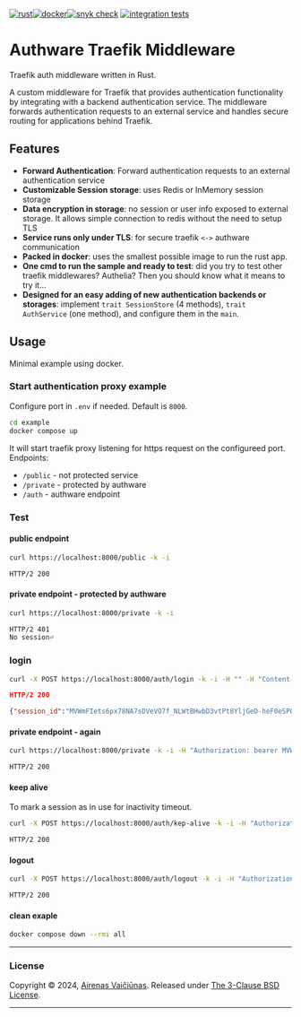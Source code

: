 [![rust](https://github.com/airenas/authware/actions/workflows/rust.yml/badge.svg)](https://github.com/airenas/authware/actions/workflows/rust.yml)[![docker](https://github.com/airenas/authware/actions/workflows/docker.yml/badge.svg)](https://github.com/airenas/authware/actions/workflows/docker.yml)[![snyk check](https://github.com/airenas/authware/actions/workflows/snyk.yml/badge.svg)](https://github.com/airenas/authware/actions/workflows/snyk.yml) [![integration tests](https://github.com/airenas/authware/actions/workflows/integration.yml/badge.svg)](https://github.com/airenas/authware/actions/workflows/integration.yml)

# Authware Traefik Middleware

Traefik auth middleware written in Rust.

A custom middleware for Traefik that provides authentication functionality by integrating with a backend authentication service. The middleware forwards authentication requests to an external service and handles secure routing for applications behind Traefik.


## Features

- **Forward Authentication**: Forward authentication requests to an external authentication service
- **Customizable Session storage**: uses Redis or InMemory session storage 
- **Data encryption in storage**: no session or user info exposed to external storage. It allows simple connection to redis without the need to setup TLS
- **Service runs only under TLS**: for secure traefik `<->` authware communication
- **Packed in docker**: uses the smallest possible image to run the rust app.
- **One cmd to run the sample and ready to test**: did you try to test other traefik middlewares? Authelia? Then you should know what it means to try it...
- **Designed for an easy adding of new authentication backends or storages**: implement `trait SessionStore` (4 methods), `trait AuthService` (one method), and configure them in the `main`.

## Usage

Minimal example using docker.

### Start authentication proxy example

Configure port in `.env` if needed. Default is `8000`. 

```bash
cd example
docker compose up
```
It will start traefik proxy listening for https request on the configureed port. Endpoints:
- `/public` - not protected service
- `/private` - protected by authware
- `/auth` - authware endpoint


### Test

#### public endpoint
```bash
curl https://localhost:8000/public -k -i
```
```bash
HTTP/2 200 
```
#### private endpoint - protected by authware
```bash
curl https://localhost:8000/private -k -i
```
```bash
HTTP/2 401 
No session⏎  
```

### login
```bash
curl -X POST https://localhost:8000/auth/login -k -i -H "" -H "Content-Type: application/json" -d '{"user": "admin", "pass": "olia1234"}'
```
```json
HTTP/2 200 

{"session_id":"MVWmFIets6px78NA7sDVeVO7f_NLWtBHwbD3vtPt8YljGeD-heF0eSPO7NOyuTKPOt8PZa1n73hsaDWJOhKvi_qSatIxeSmBQxNgWVWjQiPiw8d0WoW9rlRF_qtn_3FWUvdnrYKYF0U-wHMDBZZqbHsLxre4KGXvjx-mAHNQUWg=","user":{"name":"admin","department":"IT","roles":["USER"]}}
```

#### private endpoint - again
```bash
curl https://localhost:8000/private -k -i -H "Authorization: bearer MVWmFIets6px78NA7sDVeVO7f_NLWtBHwbD3vtPt8YljGeD-heF0eSPO7NOyuTKPOt8PZa1n73hsaDWJOhKvi_qSatIxeSmBQxNgWVWjQiPiw8d0WoW9rlRF_qtn_3FWUvdnrYKYF0U-wHMDBZZqbHsLxre4KGXvjx-mAHNQUWg="
```
```bash
HTTP/2 200 
```
#### keep alive
To mark a session as in use for inactivity timeout.
```bash
curl -X POST https://localhost:8000/auth/kep-alive -k -i -H "Authorization: bearer MVWmFIets6px78NA7sDVeVO7f_NLWtBHwbD3vtPt8YljGeD-heF0eSPO7NOyuTKPOt8PZa1n73hsaDWJOhKvi_qSatIxeSmBQxNgWVWjQiPiw8d0WoW9rlRF_qtn_3FWUvdnrYKYF0U-wHMDBZZqbHsLxre4KGXvjx-mAHNQUWg="
```
```bash
HTTP/2 200 
```
#### logout
```bash
curl -X POST https://localhost:8000/auth/logout -k -i -H "Authorization: bearer MVWmFIets6px78NA7sDVeVO7f_NLWtBHwbD3vtPt8YljGeD-heF0eSPO7NOyuTKPOt8PZa1n73hsaDWJOhKvi_qSatIxeSmBQxNgWVWjQiPiw8d0WoW9rlRF_qtn_3FWUvdnrYKYF0U-wHMDBZZqbHsLxre4KGXvjx-mAHNQUWg="
```
```bash
HTTP/2 200 
```
#### clean exaple
```bash
docker compose down --rmi all
```

---
### License

Copyright © 2024, [Airenas Vaičiūnas](https://github.com/airenas).
Released under [The 3-Clause BSD License](LICENSE).

---
